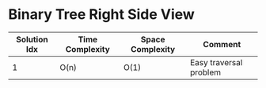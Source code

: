 # Binary Tree Right Side View

| Solution Idx | Time Complexity | Space Complexity | Comment                |
| ------------ | --------------- | ---------------- | ---------------------- |
| 1            | O(n)            | O(1)             | Easy traversal problem |
